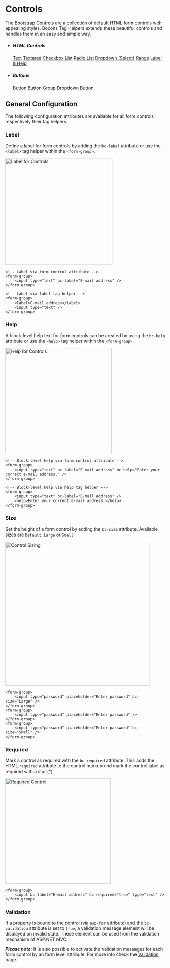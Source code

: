 # Controls

The [Bootstrap Controls](https://getbootstrap.com/docs/4.0/components/forms/#form-controls) are a collection of default HTML form controls with appealing styles. Bocons Tag Helpers extends these beautiful controls and handles them in an easy and simple way.

<ul class="categorized-view">
    <li>
        <h5>HTML Controls</h5>
        <a href="/Documentation/Bocons?view=Input">Text</a>
        <a href="/Documentation/Bocons?view=Textarea">Textarea</a>
        <a href="/Documentation/Bocons?view=CheckboxList">Checkbox List</a>
        <a href="/Documentation/Bocons?view=RadioList">Radio List</a>
        <a href="/Documentation/Bocons?view=Select">Dropdown (Select)</a>
        <a href="/Documentation/Bocons?view=Range">Range</a>
        <a href="/Documentation/Bocons?view=LabelAndHelp">Label &amp; Help</a>
    </li>
    <li>
        <h5>Buttons</h5>
        <a href="/Documentation/Bocons?view=Button">Button</a>
        <a href="/Documentation/Bocons?view=ButtonGroup">Button Group</a>
        <a href="/Documentation/Bocons?view=DropdownButton">Dropdown Button</a>
    </li>
</ul>

## General Configuration

The following configuration attributes are available for all form controls respectively their tag helpers.

### Label

Define a label for form controls by adding the `bc-label` attribute or use the `<label>` tag helper within the `<form-group>`.

<img class="img-shadow img-responsive center-block" src="https://raw.githubusercontent.com/brecons/bootstrap-tag-helper/master/docs/images/controls_01.PNG" width="337" alt="Label for Controls">

```markup
<!-- Label via form control attribute -->
<form-group>
    <input type="text" bc-label="E-mail address" />
</form-group>

<!-- Label via label tag helper -->
<form-group>
    <label>E-mail address</label>
    <input type="text" />
</form-group>
```

### Help

A block-level help text for form controls can be created by using the `bc-help` attribute or use the `<help>` tag helper within the `<form-group>`.

<img class="img-shadow img-responsive center-block" src="https://raw.githubusercontent.com/brecons/bootstrap-tag-helper/master/docs/images/controls_02.PNG" width="335" alt="Help for Controls">

```markup
<!-- Block-level help via form control attribute -->
<form-group>
    <input type="text" bc-label="E-mail address" bc-help="Enter your correct e-mail address." />
</form-group>

<!-- Block-level help via help tag helper -->
<form-group>
    <input type="text" bc-label="E-mail address" />
    <help>Enter your correct e-mail address.</help>
</form-group>
```

### Size

Set the height of a form control by adding the `bc-size` attribute. Available sizes are `Default`, `Large` or `Small`.

<img class="img-shadow img-responsive center-block" src="https://raw.githubusercontent.com/brecons/bootstrap-tag-helper/master/docs/images/controls_03.PNG" width="454" alt="Control Sizing">

```markup
<form-group>
    <input type="password" placeholder="Enter password" bc-size="Large" />
</form-group>
<form-group>
    <input type="password" placeholder="Enter password" />
</form-group>
<form-group>
    <input type="password" placeholder="Enter password" bc-size="Small" />
</form-group>
```

### Required

Mark a control as required with the `bc-required` attribute. This adds the HTML `required` attribute to the control markup und mark the control label as required with a star (*).

<img class="img-shadow img-responsive center-block" src="https://raw.githubusercontent.com/brecons/bootstrap-tag-helper/master/docs/images/controls_04.PNG" width="332" alt="Required Control">

```markup
<form-group>
    <input bc-label="E-mail address" bc-required="true" type="text" />
</form-group>
```

### Validation

If a property is bound to the control (via `asp-for` attribute) and the `bc-validation` attribute is set to `true`, a validation message element will be displayed on invalid state. These element can be used from the validation mechanism of ASP.NET MVC.

***Please note:*** It is also possible to activate the validation messages for each form control by an form level attribute. For more info check the [Validation](https://www.brecons.net/Documentation/Bocons/Validation) page.
